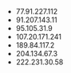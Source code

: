 * 77.91.227.112
* 91.207.143.11
* 95.105.31.9
* 107.20.171.241
* 189.84.117.2
* 204.134.67.3
* 222.231.30.58
